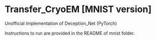 # Transfer_CryoEM [MNIST version]
Unofficial Implementation of Deception_Net (PyTorch)

Instructions to run are provided in the README of mnist folder. 
